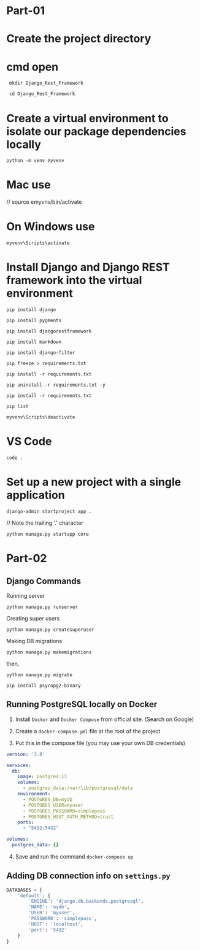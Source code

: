 # Part-01
# Create the project directory
# cmd open
```
 mkdir Django_Rest_Framework

 cd Django_Rest_Framework
```
# Create a virtual environment to isolate our package dependencies locally
```
python -m venv myvenv

```
# Mac use 
// source emyvnv/bin/activate 

# On Windows use 
```
myvenv\Scripts\activate

```
# Install Django and Django REST framework into the virtual environment
```
pip install django

pip install pygments

pip install djangorestframework

pip install markdown

pip install django-filter

pip freeze > requirements.txt

pip install -r requirements.txt

pip uninstall -r requirements.txt -y

pip install -r requirements.txt

pip list

myvenv\Scripts\deactivate

```
# VS Code
```
code .
```

# Set up a new project with a single application
```
django-admin startproject app .

```

// Note the trailing '.' character

```
python manage.py startapp core

```

# Part-02

## Django Commands

Running server
```
python manage.py runserver
```

Creating super users
```
python manage.py createsuperuser
```
Making DB migrations
```
python manage.py makemigrations
```
then,
```
python manage.py migrate
```
```
pip install psycopg2-binary

```

## Running PostgreSQL locally on Docker
1. Install `Docker` and `Docker Compose` from official site. (Search on Google)

2. Create a `docker-compose.yml` file at the root of the project

3. Put this in the compose file (you may use your own DB credentials)
```yml
version: '3.8'

services:
  db:
    image: postgres:13
    volumes:
      - postgres_data:/var/lib/postgresql/data
    environment:
      - POSTGRES_DB=mydb
      - POSTGRES_USER=myuser
      - POSTGRES_PASSOWRD=simplepass
      - POSTGRES_HOST_AUTH_METHOD=trust
    ports:
      - "5432:5432"

volumes:
  postgres_data: {}
```

4. Save and run the command `docker-compose up`

## Adding DB connection info on `settings.py`
```python
DATABASES = {
    'default': {
        'ENGINE': 'django.db.backends.postgresql',
        'NAME': 'mydb',
        'USER': 'myuser',
        'PASSWORD': 'simplepass',
        'HOST': 'localhost',
        'port': '5432'
    }
}
```
